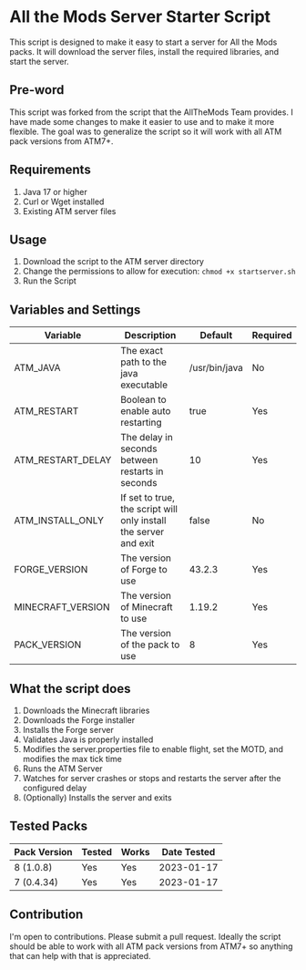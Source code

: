 # All the Mods Server Starter Script

This script is designed to make it easy to start a server for All the Mods packs. It will download the server files, install the required libraries, and start the server.

## Pre-word

This script was forked from the script that the AllTheMods Team provides. I have made some changes to make it easier to use and to make it more flexible. The goal was to generalize the script so it will work with all ATM pack versions from ATM7+.

## Requirements

1. Java 17 or higher
2. Curl or Wget installed
3. Existing ATM server files

## Usage

1. Download the script to the ATM server directory
2. Change the permissions to allow for execution: `chmod +x startserver.sh`
3. Run the Script

## Variables and Settings

| Variable          | Description                                                      | Default       | Required |
|-------------------|------------------------------------------------------------------|---------------|----------|
| ATM_JAVA          | The exact path to the java executable                            | /usr/bin/java | No       |
| ATM_RESTART       | Boolean to enable auto restarting                                | true          | Yes      |
| ATM_RESTART_DELAY | The delay in seconds between restarts in seconds                 | 10            | Yes      |
| ATM_INSTALL_ONLY  | If set to true, the script will only install the server and exit | false         | No       |
| FORGE_VERSION     | The version of Forge to use                                      | 43.2.3        | Yes      |
| MINECRAFT_VERSION | The version of Minecraft to use                                  | 1.19.2        | Yes      |
| PACK_VERSION      | The version of the pack to use                                   | 8             | Yes      |

## What the script does

1. Downloads the Minecraft libraries
2. Downloads the Forge installer
3. Installs the Forge server
4. Validates Java is properly installed
5. Modifies the server.properties file to enable flight, set the MOTD, and modifies the max tick time
6. Runs the ATM Server
7. Watches for server crashes or stops and restarts the server after the configured delay
8. (Optionally) Installs the server and exits

## Tested Packs

| Pack Version | Tested | Works | Date Tested |
|--------------|--------|-------|-------------|
| 8 (1.0.8)    | Yes    | Yes   | 2023-01-17  |
| 7 (0.4.34)   | Yes    | Yes   | 2023-01-17  |

## Contribution

I'm open to contributions. Please submit a pull request. Ideally the script should be able to work with all ATM pack versions from ATM7+ so anything that can help with that is appreciated.